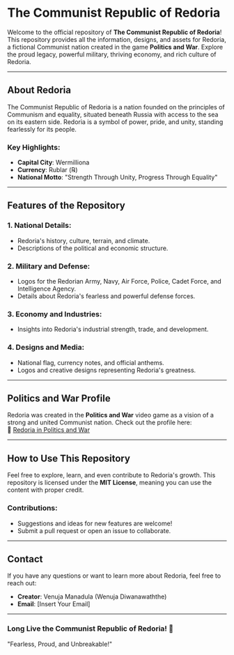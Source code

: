 # The Communist Republic of Redoria

Welcome to the official repository of **The Communist Republic of Redoria**! This repository provides all the information, designs, and assets for Redoria, a fictional Communist nation created in the game **Politics and War**. Explore the proud legacy, powerful military, thriving economy, and rich culture of Redoria.

---

## About Redoria

The Communist Republic of Redoria is a nation founded on the principles of Communism and equality, situated beneath Russia with access to the sea on its eastern side. Redoria is a symbol of power, pride, and unity, standing fearlessly for its people.

### Key Highlights:
- **Capital City**: Wermilliona
- **Currency**: Rublar (℞)
- **National Motto**: "Strength Through Unity, Progress Through Equality"

---

## Features of the Repository

### 1. **National Details**:
   - Redoria's history, culture, terrain, and climate.
   - Descriptions of the political and economic structure.

### 2. **Military and Defense**:
   - Logos for the Redorian Army, Navy, Air Force, Police, Cadet Force, and Intelligence Agency.
   - Details about Redoria's fearless and powerful defense forces.

### 3. **Economy and Industries**:
   - Insights into Redoria's industrial strength, trade, and development.

### 4. **Designs and Media**:
   - National flag, currency notes, and official anthems.
   - Logos and creative designs representing Redoria's greatness.

---

## Politics and War Profile

Redoria was created in the **Politics and War** video game as a vision of a strong and united Communist nation. Check out the profile here:  
🔗 [Redoria in Politics and War](https://politicsandwar.com/nation/id=668540)

---

## How to Use This Repository

Feel free to explore, learn, and even contribute to Redoria's growth. This repository is licensed under the **MIT License**, meaning you can use the content with proper credit.

### Contributions:
- Suggestions and ideas for new features are welcome!
- Submit a pull request or open an issue to collaborate.

---

## Contact

If you have any questions or want to learn more about Redoria, feel free to reach out:
- **Creator**: Venuja Manadula (Wenuja Diwanawaththe)
- **Email**: [Insert Your Email]

---

### Long Live the Communist Republic of Redoria! 🌟
"Fearless, Proud, and Unbreakable!"

